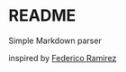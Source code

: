 # README

Simple Markdown parser

inspired by [Federico Ramirez](https://blog.beezwax.net/2017/07/07/writing-a-markdown-compiler/)

